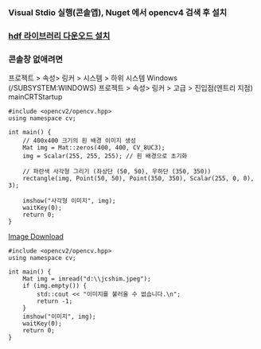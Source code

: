 ### Visual Stdio 실행(콘솔앱), Nuget 에서 opencv4 검색 후 설치
### [hdf 라이브러리 다운오드 설치](https://support.hdfgroup.org/releases/hdf5/v1_14/v1_14_6/downloads/index.html)

### 콘솔창 없애려면
프로젝트 > 속성> 링커 > 시스템 > 하위 시스템 Windows (/SUBSYSTEM:WINDOWS)
프로젝트 > 속성> 링커 > 고급 > 진입점(엔트리 지점) mainCRTStartup

```
#include <opencv2/opencv.hpp>
using namespace cv;

int main() {
    // 400x400 크기의 흰 배경 이미지 생성
    Mat img = Mat::zeros(400, 400, CV_8UC3);
    img = Scalar(255, 255, 255); // 흰 배경으로 초기화

    // 파란색 사각형 그리기 (좌상단 (50, 50), 우하단 (350, 350))
    rectangle(img, Point(50, 50), Point(350, 350), Scalar(255, 0, 0), 3);

    imshow("사각형 이미지", img);
    waitKey(0);
    return 0;
}
```

[Image Download](https://raw.githubusercontent.com/jcshim/img/refs/heads/main/jcshim.jpg)
```
#include <opencv2/opencv.hpp>
using namespace cv;

int main() {
    Mat img = imread("d:\\jcshim.jpeg"); 
    if (img.empty()) {
        std::cout << "이미지를 불러올 수 없습니다.\n";
        return -1;
    }
    imshow("이미지", img);
    waitKey(0);
    return 0;
}
```
